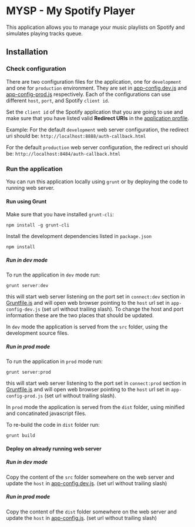 # MYSP - My Spotify Player

This application allows you to manage your music playlists on Spotify and simulates playing tracks queue.

## Installation

### Check configuration

There are two configuration files for the application, one for `development` and one for `production` environment.
They are set in [app-config.dev.js](src/javascript/app-config-dev.js) and [app-config-prod.js](src/javascript/app-config-prod.js) respectively.
Each of the configurations can use different `host`, `port`, and Spotify `client id`.

Set the `client id` of the Spotify application that you are going to use and make sure that you have listed 
valid **Redirect URIs** in the [application profile](https://developer.spotify.com/my-applications/).

Example:
For the default `development` web server configuration, the redirect uri should be:
`http://localhost:8888/auth-callback.html`

For the default `production` web server configuration, the redirect uri should be:
`http://localhost:8484/auth-callback.html`

### Run the application

You can run this application locally using `grunt` or by deploying the code to running web server.

#### Run using Grunt

Make sure that you have installed `grunt-cli`:
```shell
npm install -g grunt-cli
```

Install the development dependencies listed in `package.json`
```shell
npm install
```
##### Run in dev mode
To run the application in `dev` mode run:
```shell
grunt server:dev
```
this will start web server listening on the port set in `connect:dev` section in [Gruntfile.js](Gruntfile.js)
and will open web browser pointing to the `host` url set in `app-config-dev.js` (set url without trailing slash).
To change the host and port information these are the two places that should be updated.

In `dev` mode the application is served from the `src` folder, using the development source files.

##### Run in prod mode
To run the application in `prod` mode run:
```shell
grunt server:prod
```
this will start web server listening to the port set in `connect:prod` section in [Gruntfile.js](Gruntfile.js)
and will open web browser pointing to the `host` url set in `app-config-prod.js` (set url without trailing slash).

In `prod` mode the application is served from the `dist` folder, using minified and concatinated javascript files.

To re-build the code in `dist` folder run:
```shell
grunt build
```

#### Deploy on already running web server

##### Run in dev mode
Copy the content of the `src` folder somewhere on the web server and update the `host` in
[app-config.dev.js](src/javascript/app-config-dev.js). (set url without trailing slash)

##### Run in prod mode
Copy the content of the `dist` folder somewhere on the web server and update the `host` in
[app-config.js](dist/javascript/app-config.js). (set url without trailing slash)
